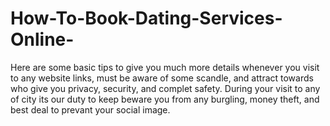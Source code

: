 # How-To-Book-Dating-Services-Online-
Here are some basic tips to give you much more details whenever you visit to any website links, must be aware of some scandle, and attract towards who give you privacy, security, and complet safety. During your visit to any of city its our duty to keep beware you from any burgling, money theft, and best deal to prevant your social image.
